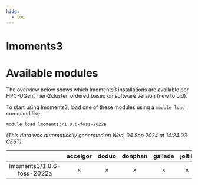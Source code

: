 ```yaml
---
hide:
  - toc
---
```


lmoments3
=========

# Available modules


The overview below shows which lmoments3 installations are available per HPC-UGent Tier-2cluster, ordered based on software version (new to old).

To start using lmoments3, load one of these modules using a `module load` command like:

```shell
module load lmoments3/1.0.6-foss-2022a
```

*(This data was automatically generated on Wed, 04 Sep 2024 at 14:24:03 CEST)*  

| |accelgor|doduo|donphan|gallade|joltik|shinx|skitty|
| :---: | :---: | :---: | :---: | :---: | :---: | :---: | :---: |
|lmoments3/1.0.6-foss-2022a|x|x|x|x|x|-|x|
